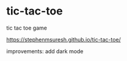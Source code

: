# tic-tac-toe

tic tac toe game

https://stephenmsuresh.github.io/tic-tac-toe/

improvements: 
add dark mode